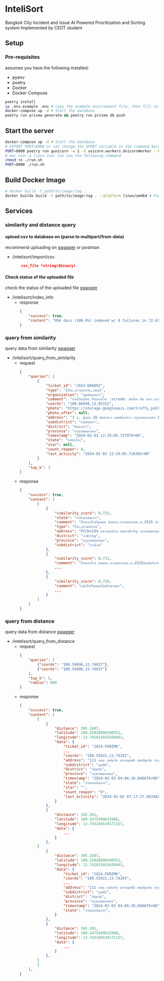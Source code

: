 # InteliSort

Bangkok City Incident and Issue AI Powered Prioritization and Sorting system Implemented by CEDT student

## Setup

### Pre-requisites

assumes you have the following installed:

-   pyenv
-   poetry
-   Docker
-   Docker Compose

```bash
poetry install
cp .env.example .env # Copy the example environment file, then fill in the values
docker-compose up -d # Start the database
poetry run prisma generate && poetry run prisma db push
```

## Start the server

```bash
docker-compose up -d # Start the database
# EXPORT PORT=8000 or set change the $PORT variable in the command below (recommended)
PORT=8000 poetry run gunicorn -w 1 -k uvicorn.workers.UvicornWorker --bind "[::]:$PORT" app.main:app --timeout 300
# mac user & linux user can use the following command
chmod +x ./run.sh
PORT=8000 ./run.sh
```

## Build Docker Image

```bash
# docker build -t path/to/image:tag .
docker buildx build -t path/to/image:tag . --platform linux/amd64 # For multi-architecture builds, make sure to have buildx enabled
```

## Services

### similarity and distance query

#### upload csv to database on (parse to multipart/from-data)

recommend uploading on [swagger](http://localhost:8000/docs#/1.%20import%20data/import_csv_intelisort_import_csv_post) or postman

-   /intelisort/import/csv
    ```json
        csv_file *string($binary)
    ```

#### Check status of the uploaded file

check the status of the uploaded file [swagger](http://localhost:8000/docs#/intelisort/get_index_info_intelisort_index_info_get)

-   /intelisort/index_info
    -   response
        ```json
        {
            "success": true,
            "content": "994 docs (100.0%) indexed w/ 0 failures in 72.63 msecs"
        }
        ```

### query from similarity

query data from similarity [swagger](http://localhost:8000/docs#/2.%20query%20data/query_data_from_similarity_intelisort_query_from_similarity_post)

-   /intelisort/query_from_similarity
    -   request
        ```json
        {
            "queries": [
                {
                    "ticket_id": "2024-DRA89Z",
                    "type": "{ป้าย,ความสะอาด,ถนน}",
                    "organization": "เขตคันนายาว",
                    "comment": "แจ้งป้ายเถื่อน ป้ายกองโจร :scream: ติดป้าย ผิด พรบ.ความสะอาด และความเป็นระเบียบเรียบร้อยของบ้านเมือง",
                    "coords": "100.66948,13.85152",
                    "photo": "https://storage.googleapis.com/traffy_public_bucket/attachment/2024-02/bdc9d2c2fb53e48438071804a6619438545860a9.jpg",
                    "photo_after": null,
                    "address": "3 ซ. คู้บอน 26 คันนายาว เขตคันนายาว กรุงเทพมหานคร 10230 ประเทศไทย",
                    "subdistrict": "รามอินทรา",
                    "district": "คันนายาว",
                    "province": "กรุงเทพมหานคร",
                    "timestamp": "2024-02-03 12:29:05.727076+00",
                    "state": "รอรับเรื่อง",
                    "star": null,
                    "count_reopen": 0,
                    "last_activity": "2024-02-03 12:29:05.716382+00"
                }
            ],
            "top_k": 3
        }
        ```
    -   response
        ```json
        {
            "success": true,
            "content": [
                [
                    {
                        "similarity_score": 0.735,
                        "state": "กำลังดำเนินการ",
                        "comment": "ป้ายกองโจรริมถนน ผิดพรบ.ความสะอาดพ.ศ.2535 ช่วยมาเก็บด่วน\r\n#1555 #bkkrongtook",
                        "type": "ป้าย,ความสะอาด",
                        "address": "PCCH+C84 แขวงบางด้วน เขตภาษีเจริญ กรุงเทพมหานคร 10160 ประเทศไทย",
                        "district": "ภาษีเจริญ",
                        "province": "กรุงเทพมหานคร",
                        "subdistrict": "บางด้วน"
                    },
                    {
                        "similarity_score": 0.731,
                        "comment": "ป้ายกองโจร ผิดพรบ.ความสะอาดพ.ศ.2535ติดกันเรียงราย3ป้า โคซี่ป้ายนึง บริษัทหมู่บ้านนายกป้ายนึง นันทวรรณอีกป้าย1 ช่วยมาเก็บด่วน\r\n#1555 #bkkrongtook",
                        ...
                    },
                    {
                        "similarity_score": 0.726,
                        "comment": "แปะป้ายโฆษณาในที่สาธารณะ",
                        ...
                    }
                ]
            ]
        }
        ```

### query from distance

query data from distance [swagger](http://localhost:8000/docs#/2.%20query%20data/query_data_from_distance_intelisort_query_from_distance_post)

-   /intelisort/query_from_distance
    -   request
        ```json
        {
            "queries": [
                {"coords": "100.54896,13.74037"},
                {"coords": "100.54896,13.74037"}
            ],
            "top_k": 5,
            "radius": 600
        }
        ```
    -   response
        ```json
        {
            "success": true,
            "content": [
                [
                    {
                        "distance": 305.2487,
                        "latitude": 100.55020898580551,
                        "longitude": 13.742831025420443,
                        "data": {
                            "ticket_id": "2024-FKRZM6",
                            ...
                            "coords": "100.55021,13.74283",
                            "address": "111 ถนน เพลินจิต แขวงลุมพินี เขตปทุมวัน กรุงเทพมหานคร 10330 ประเทศไทย",
                            "subdistrict": "ลุมพินี",
                            "district": "ปทุมวัน",
                            "province": "กรุงเทพมหานคร",
                            "timestamp": "2024-02-03 04:06:36.048676+00",
                            "state": "กำลังดำเนินการ",
                            "star": "",
                            "count_reopen": "0",
                            "last_activity": "2024-02-03 07:17:37.683482+00"
                        }
                    },
                    {
                        "distance": 345.301,
                        "latitude": 100.5475589632988,
                        "longitude": 13.743160539171157,
                        "data": {
                            ...
                        }
                    },
                [
                    {
                        "distance": 305.2487,
                        "latitude": 100.55020898580551,
                        "longitude": 13.742831025420443,
                        "data": {
                            "ticket_id": "2024-FKRZM6",
                            "coords": "100.55021,13.74283",
                            ...
                            "address": "111 ถนน เพลินจิต แขวงลุมพินี เขตปทุมวัน กรุงเทพมหานคร 10330 ประเทศไทย",
                            "subdistrict": "ลุมพินี",
                            "district": "ปทุมวัน",
                            "province": "กรุงเทพมหานคร",
                            "timestamp": "2024-02-03 04:06:36.048676+00",
                            "state": "กำลังดำเนินการ",
                        }
                    },
                    {
                        "distance": 345.301,
                        "latitude": 100.5475589632988,
                        "longitude": 13.743160539171157,
                        "data": {
                            ...
                        }
                    },
                ]
                ]
            ],
        }
        ```
